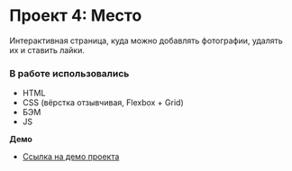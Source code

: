# Проект 4: Место

Интерактивная страница, куда можно добавлять фотографии, удалять их и ставить лайки.

### В работе использовались

* HTML
* CSS (вёрстка отзывчивая, Flexbox + Grid)
* БЭМ
* JS

**Демо**

* [Ссылка на демо проекта](https://kalibryyy.github.io/mesto/)


